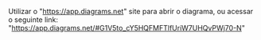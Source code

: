 Utilizar o "https://app.diagrams.net" site para abrir o diagrama, ou acessar o seguinte link: "https://app.diagrams.net/#G1V5to_cY5HQFMFTlfUriW7UHQvPWj70-N"